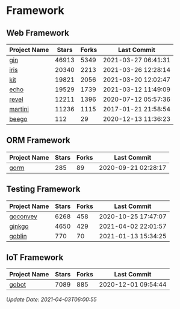 # Framework

## Web Framework
| Project Name | Stars | Forks | Last Commit |
| ------------ | ----- | ----- | ----------- |
| [gin](https://github.com/gin-gonic/gin) | 46913 | 5349 | 2021-03-27 06:41:31 |
| [iris](https://github.com/kataras/iris) | 20340 | 2213 | 2021-03-26 12:28:14 |
| [kit](https://github.com/go-kit/kit) | 19821 | 2056 | 2021-03-20 12:02:47 |
| [echo](https://github.com/labstack/echo) | 19529 | 1739 | 2021-03-12 11:49:09 |
| [revel](https://github.com/revel/revel) | 12211 | 1396 | 2020-07-12 05:57:36 |
| [martini](https://github.com/go-martini/martini) | 11236 | 1115 | 2017-01-21 21:58:54 |
| [beego](https://github.com/astaxie/beego) | 112 | 29 | 2020-12-13 11:36:23 |

## ORM Framework
| Project Name | Stars | Forks | Last Commit |
| ------------ | ----- | ----- | ----------- |
| [gorm](https://github.com/jinzhu/gorm) | 285 | 89 | 2020-09-21 02:28:17 |

## Testing Framework
| Project Name | Stars | Forks | Last Commit |
| ------------ | ----- | ----- | ----------- |
| [goconvey](https://github.com/smartystreets/goconvey) | 6268 | 458 | 2020-10-25 17:47:07 |
| [ginkgo](https://github.com/onsi/ginkgo) | 4650 | 429 | 2021-04-02 22:01:57 |
| [goblin](https://github.com/franela/goblin) | 770 | 70 | 2021-01-13 15:34:25 |

## IoT Framework
| Project Name | Stars | Forks | Last Commit |
| ------------ | ----- | ----- | ----------- |
| [gobot](https://github.com/hybridgroup/gobot) | 7089 | 885 | 2020-12-01 09:54:44 |

*Update Date: 2021-04-03T06:00:55*